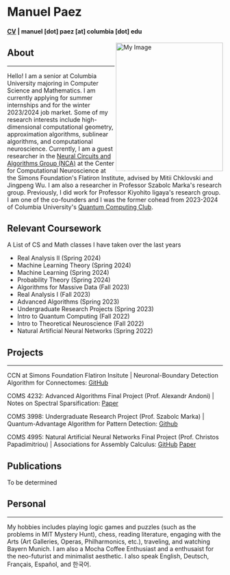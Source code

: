 # Manuel Paez 
#### [CV](https://mannypaeza.github.io/CV_ManuelPaez.pdf) | manuel [dot] paez [at] columbia [dot] edu 
<img align="right" src="https://mannypaeza.github.io/portrait_jan2023.jpg" alt="My Image" width="250" height="300">

## About
------
Hello! I am a senior at Columbia University majoring in Computer Science and Mathematics. I am currently applying for summer internships and for the winter 2023/2024 job market. Some of my research interests include high-dimensional computational geometry, approximation algorithms, sublinear algorithms, and computational neuroscience. Currently, I am a guest researcher in the [Neural Circuits and Algorithms Group (NCA)](https://www.simonsfoundation.org/flatiron/center-for-computational-neuroscience/neural-circuits-and-algorithms/) at the Center for Computational Neuroscience at the Simons Foundation's Flatiron Institute, advised by Mitii Chklovski and Jingpeng Wu. I am also a researcher in Professor Szabolc Marka's research group. Previously, I did work for Professor Kiyohito Iigaya's research group. I am one of the co-founders and I was the former cohead from 2023-2024 of Columbia University's [Quantum Computing Club](https://cuquantumcomputingclub.github.io/). 

## Relevant Coursework
A List of CS and Math classes I have taken over the last years

- Real Analysis II (Spring 2024)
- Machine Learning Theory (Spring 2024)
- Machine Learning (Spring 2024)
- Probability Theory (Spring 2024)
- Algorithms for Massive Data (Fall 2023)
- Real Analysis I (Fall 2023)
- Advanced Algorithms (Spring 2023)
- Undergraduate Research Projects (Spring 2023)
- Intro to Quantum Computing (Fall 2022)
- Intro to Theoretical Neuroscience (Fall 2022)
- Natural Artificial Neural Networks (Spring 2022)

## Projects
------
CCN at Simons Foundation Flatiron Insitute | Neuronal-Boundary Detection Algorithm for Connectomes: [GitHub](https://github.com/flatironinstitute/neutorch/boundary-augmentation)

COMS 4232: Advanced Algorithms Final Project (Prof. Alexandr Andoni) | Notes on Spectral Sparsification: [Paper](https://mannypaeza.github.io/COMS4232_finalproject_paezcunninghamnatan.pdf)

COMS 3998: Undergraduate Research Project (Prof. Szabolc Marka) | Quantum-Advantage Algorithm for Pattern Detection: [Github](https://github.com/mannypaeza/quantum_mbalgorithm_gravsearch)

COMS 4995: Natural Artificial Neural Networks Final Project (Prof. Christos Papadimitriou) | Associations for Assembly Calculus: [GitHub](https://github.com/mannypaeza/assemblies) [Paper](https://mannypaeza.github.io/FinalPaper_NaturalArtificialNN.pdf)

## Publications

To be determined

## Personal
------

My hobbies includes playing logic games and puzzles (such as the problems in MIT Mystery Hunt), chess, reading literature, engaging with the Arts (Art Galleries, Operas, Philharmonics, etc.), traveling, and watching Bayern Munich. I am also a Mocha Coffee Enthusiast and a enthusaist for the neo-futurist and minimalist aesthetic. I also speak English, Deutsch, Français, Español, and 한국어. 
